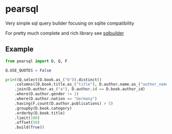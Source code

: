 # pearsql
Very simple sql query builder focusing on sqlite compatibility

For pretty much complete and rich library see [sqlbuilder](https://pypi.python.org/pypi/sqlbuilder)


## Example

```python
from pearsql import D, Q, F

Q.USE_QUOTES = False

print(Q.select(D.book.as_("b")).distinct()
    .columns([D.book.title.as_("title"), D.author.name.as_("author_name")])
    .join(D.author.as_("a"), D.author.id == D.book.author_id)
    .where(D.author.gender != 1)
    .where(D.author.nation == "Germany")
    .having(F.count(D.author.publications) > 5)
    .groupby(D.book.category)
    .orderby(D.book.title)
    .limit(100)
    .offset(50)
    .build(True))
```
